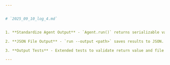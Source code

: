 ```yaml
---


# `2025_09_10_log_4.md`


1. **Standardize Agent Output** - `Agent.run()` returns serializable values; updated HelloAgent.

2. **JSON File Output** - `run --output <path>` saves results to JSON.

3. **Output Tests** - Extended tests to validate return value and file output.

---
```


